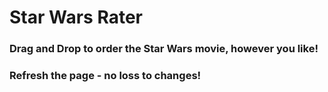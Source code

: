 # Star Wars Rater
### Drag and Drop to order the Star Wars movie, however you like!
### Refresh the page - no loss to changes!